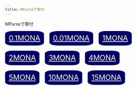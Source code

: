 ```yaml
---
title: MPurseで寄付
---
```

MPurseで寄付
<style type="text/css">
.button {
  display       : inline-block;
  border-radius : 20%;          /* 角丸       */
  font-size     : 18pt;        /* 文字サイズ */
  text-align    : center;      /* 文字位置   */
  cursor        : pointer;     /* カーソル   */
  padding       : 12px 12px;   /* 余白       */
  background    : #000066;     /* 背景色     */
  color         : #ffffff;     /* 文字色     */
  line-height   : 1em;         /* 1行の高さ  */
  transition    : .3s;         /* なめらか変化 */
}
.button:hover {
}
</style>
<a class="button" href="https://linuxcodevserver.github.io/javascript/mp-donatemona/hmp-donatemona0.1.html">0.1MONA</a>&emsp;
<a class="button" href="https://linuxcodevserver.github.io/javascript/mp-donatemona/hmp-donatemona0.01.html">0.01MONA</a>&emsp;
<a class="button" href="https://linuxcodevserver.github.io/javascript/mp-donatemona/hmp-donatemona01.html">1MONA</a><br><br>
<a class="button" href="https://linuxcodevserver.github.io/javascript/mp-donatemona/hmp-donatemona02.html">2MONA</a>&emsp;
<a class="button" href="https://linuxcodevserver.github.io/javascript/mp-donatemona/hmp-donatemona03.html">3MONA</a>&emsp;
<a class="button" href="https://linuxcodevserver.github.io/javascript/mp-donatemona/hmp-donatemona04.html">4MONA</a><br><br>
<a class="button" href="https://linuxcodevserver.github.io/javascript/mp-donatemona/hmp-donatemona05.html">5MONA</a>&emsp;
<a class="button" href="https://linuxcodevserver.github.io/javascript/mp-donatemona/hmp-donatemona10.html">10MONA</a>&emsp;
<a class="button" href="https://linuxcodevserver.github.io/javascript/mp-donatemona/hmp-donatemona15.html">15MONA</a>&emsp;